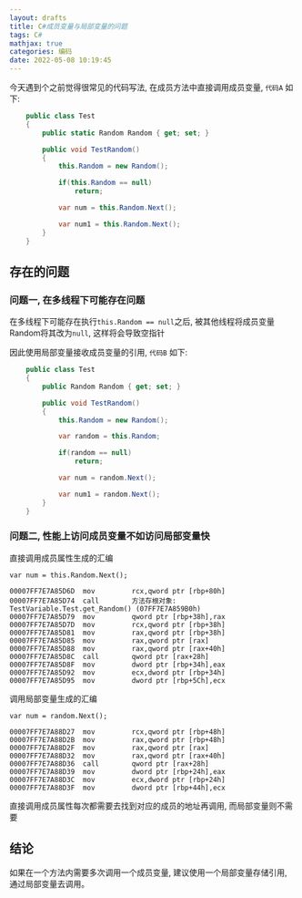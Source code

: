 ```yaml
---
layout: drafts
title: C#成员变量与局部变量的问题
tags: C#
mathjax: true
categories: 编码
date: 2022-05-08 10:19:45
---
```



今天遇到个之前觉得很常见的代码写法, 在成员方法中直接调用成员变量, `代码A` 如下:
```C#
	public class Test
	{
		public static Random Random { get; set; }

		public void TestRandom()
		{
			this.Random = new Random();

			if(this.Random == null)
				return;

			var num = this.Random.Next();

			var num1 = this.Random.Next();
		}
    }
```



## 存在的问题
### 问题一, 在多线程下可能存在问题
在多线程下可能存在执行`this.Random == null`之后, 被其他线程将成员变量Random将其改为`null`, 这样将会导致空指针

因此使用局部变量接收成员变量的引用, `代码B` 如下:

```C#
	public class Test
	{
		public Random Random { get; set; }

		public void TestRandom()
		{
			this.Random = new Random();

			var random = this.Random;

			if(random == null)
				return;

			var num = random.Next();

            var num1 = random.Next();
		}
    }
```

### 问题二, 性能上访问成员变量不如访问局部变量快
直接调用成员属性生成的汇编

`var num = this.Random.Next();`

```Assembly
00007FF7E7A85D6D  mov         rcx,qword ptr [rbp+80h]  
00007FF7E7A85D74  call        方法存根对象: TestVariable.Test.get_Random() (07FF7E7A859B0h)  
00007FF7E7A85D79  mov         qword ptr [rbp+38h],rax  
00007FF7E7A85D7D  mov         rcx,qword ptr [rbp+38h]  
00007FF7E7A85D81  mov         rax,qword ptr [rbp+38h]  
00007FF7E7A85D85  mov         rax,qword ptr [rax]  
00007FF7E7A85D88  mov         rax,qword ptr [rax+40h]  
00007FF7E7A85D8C  call        qword ptr [rax+28h]  
00007FF7E7A85D8F  mov         dword ptr [rbp+34h],eax  
00007FF7E7A85D92  mov         ecx,dword ptr [rbp+34h]  
00007FF7E7A85D95  mov         dword ptr [rbp+5Ch],ecx  
```

调用局部变量生成的汇编

`var num = random.Next();`

```Assembly
00007FF7E7A88D27  mov         rcx,qword ptr [rbp+48h]  
00007FF7E7A88D2B  mov         rax,qword ptr [rbp+48h]  
00007FF7E7A88D2F  mov         rax,qword ptr [rax]  
00007FF7E7A88D32  mov         rax,qword ptr [rax+40h]  
00007FF7E7A88D36  call        qword ptr [rax+28h]  
00007FF7E7A88D39  mov         dword ptr [rbp+24h],eax  
00007FF7E7A88D3C  mov         ecx,dword ptr [rbp+24h]  
00007FF7E7A88D3F  mov         dword ptr [rbp+44h],ecx  
```

直接调用成员属性每次都需要去找到对应的成员的地址再调用, 而局部变量则不需要

## 结论
如果在一个方法内需要多次调用一个成员变量, 建议使用一个局部变量存储引用, 通过局部变量去调用。